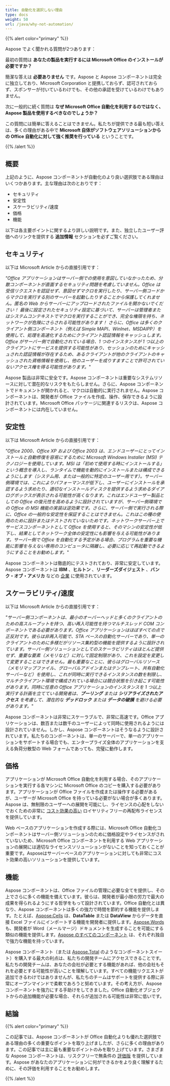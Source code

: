 ```yaml
---
title: 自動化を選択しない理由
type: docs
weight: 50
url: /java/why-not-automation/
---
```


{{% alert color="primary" %}} 

Aspose でよく聞かれる質問が2つあります： 


最初の質問は **あなたの製品を実行するには Microsoft Office のインストールが必要ですか？** 


簡潔な答えは **必要ありません** です。Aspose と Aspose コンポーネントは完全に独立しており、Microsoft Corporation と提携しておらず、認可されておらず、スポンサーが付いているわけでも、その他の承認を受けているわけでもありません。 


次に一般的に続く質問は **なぜ Microsoft Office 自動化を利用するのではなく、Aspose 製品を使用するべきなのでしょうか？** 


この質問には簡単に答えることはできません。私たちが提供できる最も短い答えは、多くの理由がある中で **Microsoft 自体がソフトウェアソリューションからの Office 自動化に対して強く推奨を行っている** ということです。 

{{% /alert %}} 
## **概要**
上記のように、Aspose コンポーネントが自動化のより良い選択肢である理由はいくつかあります。主な理由は次のとおりです：

- セキュリティ
- 安定性
- スケーラビリティ/速度
- 価格
- 機能

以下は各主要ポイントに関するより詳しい説明です。また、独立したユーザー評価へのリンクを提供する **追加情報** セクションを必ずご覧ください。 
## **セキュリティ**
以下は Microsoft Article からの直接引用です： 


*"Office アプリケーションはサーバー側での使用を意図していなかったため、分散コンポーネントが直面するセキュリティ問題を考慮していません。Office は受信リクエストを認証せず、意図せずマクロを実行したり、サーバー側コードからマクロを実行する別のサーバーを起動したりすることから保護してくれません。匿名の Web からサーバーにアップロードされたファイルを開かないでください！ 最後に設定されたセキュリティ設定に基づいて、サーバーは管理者またはシステムコンテキストでマクロを実行することができ、完全な権限を持ち、ネットワークが危険にさらされる可能性があります！ さらに、Office は多くのクライアント側コンポーネント（例えば Simple MAPI、WinInet、MSDAIPP）を使用して、処理を高速化するためにクライアント認証情報をキャッシュします。Office がサーバー側で自動化されている場合、1 つのインスタンスが 1 つ以上のクライアントにサービスを提供する可能性があり、セッションのためにキャッシュされた認証情報が存在するため、あるクライアントが他のクライアントのキャッシュされた資格情報を使用し、他のユーザーを成りすますことで許可されていないアクセス権を得る可能性があります。*" 


Aspose 製品は非常に安全です。Aspose コンポーネントは重要なシステムリソースに対して潜在的なリスクをもたらしません。さらに、Aspose コンポーネントでドキュメントが開かれると、マクロは自動的に実行されません。Aspose コンポーネントは、開発者が Office ファイルを作成、操作、保存できるように設計されています。Microsoft Office パッケージに関連するリスクは、Aspose コンポーネントには内在していません。 
## **安定性**
以下は Microsoft Article からの直接引用です： 


*"Office 2000、Office XP および Office 2003 は、エンドユーザーにとってインストールと自動修復を容易にするために Microsoft Windows Installer (MSI) テクノロジーを使用しています。MSI は「初めて使用する時にインストールする」という概念を導入し、ランタイムで機能を動的にインストールまたは構成できるようにします（システム用、または一般的に特定のユーザー用です）。サーバー側環境では、これによりパフォーマンスが低下し、ユーザーにインストールを承認するよう求めたり、適切なインストールディスクを提供するよう求めるダイアログボックスが表示される可能性が高くなります。これはエンドユーザー製品としての Office の復元性を高めるように設計されていますが、サーバー側環境での Office の MSI 機能の実装は逆効果です。さらに、サーバー側で実行される際に、Office の一般的な安定性を保証することはできません。これはこの種の使用のために設計またはテストされていないためです。ネットワークサーバー上でサービスコンポーネントとして Office を使用すると、そのマシンの安定性が低下し、結果としてネットワーク全体の安定性にも影響を与える可能性があります。サーバー側で Office を自動化する予定がある場合、プログラムを重要な機能に影響を与えない専用のコンピュータに隔離し、必要に応じて再起動できるようにすることをお勧めします。*" 


Aspose コンポーネントは徹底的にテストされており、非常に安定しています。Aspose コンポーネントは **IBM** 、**ヒルトン** 、**リーダーズダイジェスト** 、**バンク・オブ・アメリカ** などの [企業](https://about.aspose.com/customers) に使用されています。 
## **スケーラビリティ/速度**
以下は Microsoft Article からの直接引用です： 


*"サーバー側コンポーネントは、最小のオーバーヘッドと多くのクライアントのための高スループットを持つ、高い再入可能性を持つマルチスレッド COM コンポーネントである必要があります。Office アプリケーションはほぼすべての点で正反対です。彼らは非再入可能で、STA ベースの自動化サーバーであり、単一のクライアントのために多様だがリソース集約型の機能を提供するように設計されています。サーバー側ソリューションとしてのスケーラビリティはほとんど提供せず、重要な要素（メモリなど）に対して固定制限があり、これを設定を変更して変更することはできません。最も重要なことに、彼らはグローバルリソース（メモリマップファイル、グローバルアドインまたはテンプレート、共有自動化サーバーなど）を使用し、これが同時に実行できるインスタンスの数を制限し、マルチクライアント環境で構成されている場合には競合状態を引き起こす可能性があります。同時に任意の Office アプリケーションのインスタンスを 1 つ以上実行する計画を立てている開発者は、***プーリング*** または ***シリアライズされたアクセス*** を考慮して、潜在的な ***デッドロック*** または ***データの破損*** を避ける必要があります。*" 


Aspose コンポーネントは非常にスケーラブルで、非常に高速です。Office アプリケーションは、数百または数千のユーザーによって同時に使用されるようには設計されていません。しかし、Aspose コンポーネントはそうなるように設計されています。私たちのコンポーネントは、単一のサーバーで、単一のアプリケーションをサポートする場合でも、エンタープライズ全体のアプリケーションを支える負荷分散型の Web フォームであっても、完璧に動作します。 
## **価格**
アプリケーションが Microsoft Office 自動化を利用する場合、そのアプリケーションを実行する各マシンに Microsoft Office のコピーを購入する必要があります。アプリケーションが Office ファイルを作成または操作する必要があるが、ユーザーが Microsoft Office を持っている必要がない場合が多くあります。Aspose は、無制限のユーザーへの展開を可能にし、ライセンスの心配をしないでおくための非常に [コスト効果の高い](https://purchase.aspose.com/) ロイヤリティフリーの再配布ライセンスを提供しています。 


Web ベースのアプリケーションを作成する際には、Microsoft Office 自動化コンポーネントはサーバー側ソリューションのために価格設定やライセンスがされていないため、Microsoft Office コンポーネントを利用する Web アプリケーションの展開には適切なライセンスソリューションがないことを知っておくことが重要です。Asposeはサーバーベースのアプリケーションに対しても非常にコスト効果の高いソリューションを提供しています。 
## **機能**
Aspose コンポーネントは、Office ファイルの管理に必要な全てを提供し、その上でさらに多くの機能を備えています。彼らは、開発者が最小限の労力で最大の成果を得られるようにする哲学をもって設計されています。Office 自動化とは異なり、Aspose コンポーネントは多くの強力で時間を節約する機能を提供します。たとえば、[Aspose.Cells](https://products.aspose.com/cells/java/) は、**DataTable** または **DataView** からデータを直接 Excel ファイルにインポートする機能を開発者に提供します。[Aspose.Words](https://products.aspose.com/words/java/) も、開発者が Word（メールマージ）ドキュメントを生成することを可能にする類似の機能を提供します。[Aspose のすべてのコンポーネント](https://products.aspose.com/total/java/) は、それぞれ独自で強力な機能を持っています。 


Aspose コンポーネント（または [Aspose.Total](https://products.aspose.com/total/java/) のようなコンポーネントスイート）を購入する最大の利点は、私たちの開発チームにアクセスできることです。私たちの開発チームは、あなたの会社が必要とする機能があれば、他の会社もそれを必要とする可能性が高いことを理解しています。すべての機能リクエストが追加できるわけではありませんが、私たちのチームはサポートを提供する際に非常にオープンマインドで柔軟であろうと努めています。その考え方が、Aspose コンポーネントを強力にする手助けをしてきました。Office 自動化オブジェクトからの追加機能が必要な場合、それらが追加される可能性は非常に低いです。 
## **結論**
{{% alert color="primary" %}} 

この記事では、Aspose コンポーネントが Office 自動化よりも優れた選択肢である理由の多くの重要なポイントを取り上げましたが、さらに多くの理由があります。この記事では主に最も重要なポイントのみを取り上げています。さまざまな Aspose コンポーネントは、リスクフリーで無条件の [評価版](https://downloads.aspose.com/slides/java) を提供しています。Aspose があなたのアプリケーションに何ができるかをより良く理解するために、その評価を利用することをお勧めします。 

{{% /alert %}} 